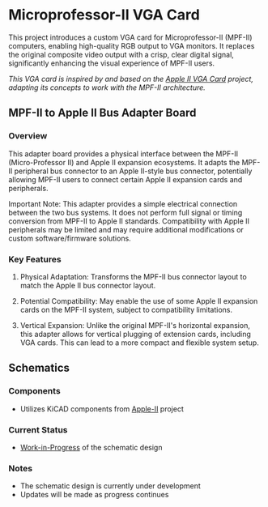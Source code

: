 # Microprofessor-II VGA Card

This project introduces a custom VGA card for Microprofessor-II (MPF-II) computers, enabling high-quality RGB output to VGA monitors. It replaces the original composite video output with a crisp, clear digital signal, significantly enhancing the visual experience of MPF-II users.

*This VGA card is inspired by and based on the [Apple II VGA Card](https://github.com/markadev/AppleII-VGA) project, adapting its concepts to work with the MPF-II architecture.*

## MPF-II to Apple II Bus Adapter Board

### Overview

This adapter board provides a physical interface between the MPF-II (Micro-Professor II) and Apple II expansion ecosystems. It adapts the MPF-II peripheral bus connector to an Apple II-style bus connector, potentially allowing MPF-II users to connect certain Apple II expansion cards and peripherals.

Important Note: This adapter provides a simple electrical connection between the two bus systems. It does not perform full signal or timing conversion from MPF-II to Apple II standards. Compatibility with Apple II peripherals may be limited and may require additional modifications or custom software/firmware solutions.

### Key Features

1. Physical Adaptation: Transforms the MPF-II bus connector layout to match the Apple II bus connector layout.

2. Potential Compatibility: May enable the use of some Apple II expansion cards on the MPF-II system, subject to compatibility limitations.

3. Vertical Expansion: Unlike the original MPF-II's horizontal expansion, this adapter allows for vertical plugging of extension cards, including VGA cards. This can lead to a more compact and flexible system setup.

## Schematics

### Components
- Utilizes KiCAD components from [Apple-II](https://github.com/markadev/KiCad-AppleII) project

### Current Status
- [Work-in-Progress](https://github.com/vitasam/mpf-ii_retro_6502/blob/main/VGA-card/MPF-II_bus_adapter/KiCAD_prj/mpf-ii-bus-adapter.pdf) of the schematic design

### Notes
- The schematic design is currently under development
- Updates will be made as progress continues